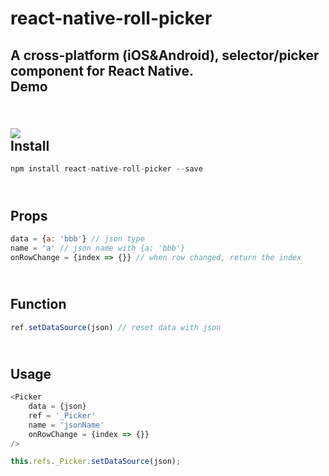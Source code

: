 # react-native-roll-picker
A cross-platform (iOS&amp;Android), selector/picker component for React Native.
<br>Demo
------
<br>![](https://github.com/yjy5264/react-native-roll-picker/raw/master/image/picker.gif)
<br>Install
------
```javascript
npm install react-native-roll-picker --save
```
<br>Props
------
```javascript
data = {a: 'bbb'} // json type
name = 'a' // json name with {a: 'bbb'}
onRowChange = {index => {}} // when row changed, return the index
```
<br>Function
------
```javascript
ref.setDataSource(json) // reset data with json
```
<br>Usage
------
```javascript
<Picker 
    data = {json}
    ref = '_Picker'
    name = 'jsonName'
    onRowChange = {index => {}}
/>

this.refs._Picker.setDataSource(json); 
```
